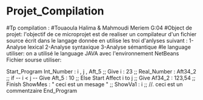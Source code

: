 # Projet_Compilation
#Tp compilation :
#Touaoula Halima & Mahmoudi Meriem G:04
#Object de projet:
l'objectif de ce microprojet est de realiser un compilateur d'un fichier source écrit dans le langage donnée 
en utilise les troi d'anlyses suivant :
1-Analyse lexical
2-Analyse syntaxique 
3-Analyse sémantique
#le language utiliser:
on a utilisé le language JAVA avec l'environnement NetBeans
Fichier sourse utiliser:


Start_Program
Int_Number : i , j , Aft_5 ;;
Give i : 23 ;;
Real_Number : Aft34_2 ;;
if -- i < j -- Give Aft_5 : 10 ;;
Else
Start
Affect i to j ;;
Give Af34_2 : 123,54 ;;
Finish
ShowMes : " ceci est un mesage " ;;
ShowVa1 : i ;;
//. ceci est un commentzaire
End_Program
